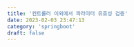 ```yaml
---
title: '컨트롤러 이외에서 파라미터 유효성 검증'
date: 2023-02-03 23:47:13
category: 'springboot'
draft: false
---
```



